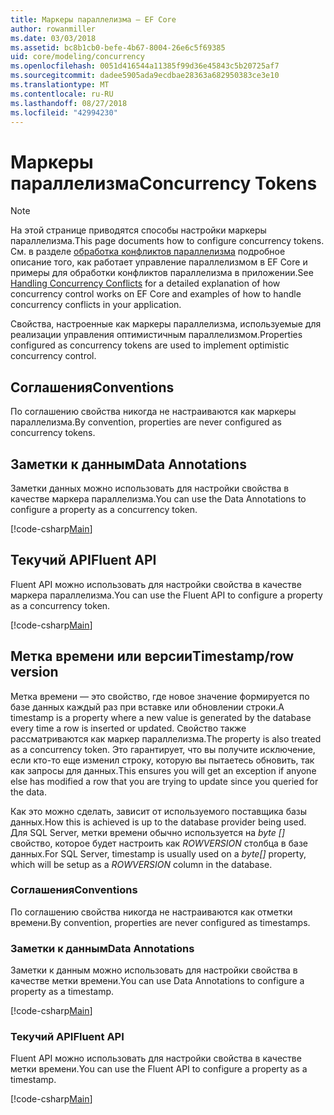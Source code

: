 ```yaml
---
title: Маркеры параллелизма — EF Core
author: rowanmiller
ms.date: 03/03/2018
ms.assetid: bc8b1cb0-befe-4b67-8004-26e6c5f69385
uid: core/modeling/concurrency
ms.openlocfilehash: 0051d416544a11385f99d36e45843c5b20725af7
ms.sourcegitcommit: dadee5905ada9ecdbae28363a682950383ce3e10
ms.translationtype: MT
ms.contentlocale: ru-RU
ms.lasthandoff: 08/27/2018
ms.locfileid: "42994230"
---
```

# <a name="concurrency-tokens"></a><span data-ttu-id="a2e45-102">Маркеры параллелизма</span><span class="sxs-lookup"><span data-stu-id="a2e45-102">Concurrency Tokens</span></span>

> [!NOTE]
> <span data-ttu-id="a2e45-103">На этой странице приводятся способы настройки маркеры параллелизма.</span><span class="sxs-lookup"><span data-stu-id="a2e45-103">This page documents how to configure concurrency tokens.</span></span> <span data-ttu-id="a2e45-104">См. в разделе [обработка конфликтов параллелизма](../saving/concurrency.md) подробное описание того, как работает управление параллелизмом в EF Core и примеры для обработки конфликтов параллелизма в приложении.</span><span class="sxs-lookup"><span data-stu-id="a2e45-104">See [Handling Concurrency Conflicts](../saving/concurrency.md) for a detailed explanation of how concurrency control works on EF Core and examples of how to handle concurrency conflicts in your application.</span></span>

<span data-ttu-id="a2e45-105">Свойства, настроенные как маркеры параллелизма, используемые для реализации управления оптимистичным параллелизмом.</span><span class="sxs-lookup"><span data-stu-id="a2e45-105">Properties configured as concurrency tokens are used to implement optimistic concurrency control.</span></span>

## <a name="conventions"></a><span data-ttu-id="a2e45-106">Соглашения</span><span class="sxs-lookup"><span data-stu-id="a2e45-106">Conventions</span></span>

<span data-ttu-id="a2e45-107">По соглашению свойства никогда не настраиваются как маркеры параллелизма.</span><span class="sxs-lookup"><span data-stu-id="a2e45-107">By convention, properties are never configured as concurrency tokens.</span></span>

## <a name="data-annotations"></a><span data-ttu-id="a2e45-108">Заметки к данным</span><span class="sxs-lookup"><span data-stu-id="a2e45-108">Data Annotations</span></span>

<span data-ttu-id="a2e45-109">Заметки данных можно использовать для настройки свойства в качестве маркера параллелизма.</span><span class="sxs-lookup"><span data-stu-id="a2e45-109">You can use the Data Annotations to configure a property as a concurrency token.</span></span>

[!code-csharp[Main](../../../samples/core/Modeling/DataAnnotations/Samples/Concurrency.cs#ConfigureConcurrencyAnnotations)]

## <a name="fluent-api"></a><span data-ttu-id="a2e45-110">Текучий API</span><span class="sxs-lookup"><span data-stu-id="a2e45-110">Fluent API</span></span>

<span data-ttu-id="a2e45-111">Fluent API можно использовать для настройки свойства в качестве маркера параллелизма.</span><span class="sxs-lookup"><span data-stu-id="a2e45-111">You can use the Fluent API to configure a property as a concurrency token.</span></span>

[!code-csharp[Main](../../../samples/core/Modeling/FluentAPI/Samples/Concurrency.cs#ConfigureConcurrencyFluent)]

## <a name="timestamprow-version"></a><span data-ttu-id="a2e45-112">Метка времени или версии</span><span class="sxs-lookup"><span data-stu-id="a2e45-112">Timestamp/row version</span></span>

<span data-ttu-id="a2e45-113">Метка времени — это свойство, где новое значение формируется по базе данных каждый раз при вставке или обновлении строки.</span><span class="sxs-lookup"><span data-stu-id="a2e45-113">A timestamp is a property where a new value is generated by the database every time a row is inserted or updated.</span></span> <span data-ttu-id="a2e45-114">Свойство также рассматриваются как маркер параллелизма.</span><span class="sxs-lookup"><span data-stu-id="a2e45-114">The property is also treated as a concurrency token.</span></span> <span data-ttu-id="a2e45-115">Это гарантирует, что вы получите исключение, если кто-то еще изменил строку, которую вы пытаетесь обновить, так как запросы для данных.</span><span class="sxs-lookup"><span data-stu-id="a2e45-115">This ensures you will get an exception if anyone else has modified a row that you are trying to update since you queried for the data.</span></span>

<span data-ttu-id="a2e45-116">Как это можно сделать, зависит от используемого поставщика базы данных.</span><span class="sxs-lookup"><span data-stu-id="a2e45-116">How this is achieved is up to the database provider being used.</span></span> <span data-ttu-id="a2e45-117">Для SQL Server, метки времени обычно используется на *byte []* свойство, которое будет настроить как *ROWVERSION* столбца в базе данных.</span><span class="sxs-lookup"><span data-stu-id="a2e45-117">For SQL Server, timestamp is usually used on a *byte[]* property, which will be setup as a *ROWVERSION* column in the database.</span></span>

### <a name="conventions"></a><span data-ttu-id="a2e45-118">Соглашения</span><span class="sxs-lookup"><span data-stu-id="a2e45-118">Conventions</span></span>

<span data-ttu-id="a2e45-119">По соглашению свойства никогда не настраиваются как отметки времени.</span><span class="sxs-lookup"><span data-stu-id="a2e45-119">By convention, properties are never configured as timestamps.</span></span>

### <a name="data-annotations"></a><span data-ttu-id="a2e45-120">Заметки к данным</span><span class="sxs-lookup"><span data-stu-id="a2e45-120">Data Annotations</span></span>

<span data-ttu-id="a2e45-121">Заметки к данным можно использовать для настройки свойства в качестве метки времени.</span><span class="sxs-lookup"><span data-stu-id="a2e45-121">You can use Data Annotations to configure a property as a timestamp.</span></span>

[!code-csharp[Main](../../../samples/core/Modeling/DataAnnotations/Samples/Timestamp.cs#ConfigureTimestampAnnotations)]

### <a name="fluent-api"></a><span data-ttu-id="a2e45-122">Текучий API</span><span class="sxs-lookup"><span data-stu-id="a2e45-122">Fluent API</span></span>

<span data-ttu-id="a2e45-123">Fluent API можно использовать для настройки свойства в качестве метки времени.</span><span class="sxs-lookup"><span data-stu-id="a2e45-123">You can use the Fluent API to configure a property as a timestamp.</span></span>

[!code-csharp[Main](../../../samples/core/Modeling/FluentAPI/Samples/Timestamp.cs#ConfigureTimestampFluent)]
